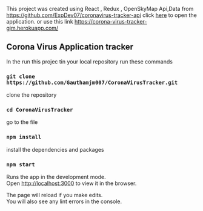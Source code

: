 This project was created using React , Redux , OpenSkyMap Api,Data from https://github.com/ExpDev07/coronavirus-tracker-api click [here](https://github.com/facebook/create-react-app) to open the application.
or use this link https://corona-virus-tracker-gjm.herokuapp.com/

## Corona Virus Application tracker

In the run this projec tin your local repository run these commands

### `git clone https://github.com/Gauthamjm007/CoronaVirusTracker.git`

clone the repository

### `cd CoronaVirusTracker`

go to the file

### `npm install`

install the dependencies and packages

### `npm start`

Runs the app in the development mode.<br />
Open [http://localhost:3000](http://localhost:3000) to view it in the browser.

The page will reload if you make edits.<br />
You will also see any lint errors in the console.
